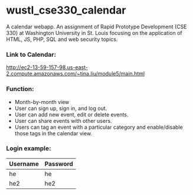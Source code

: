 # wustl_cse330_calendar
A calendar webapp. 
An assignment of Rapid Prototype Development  (CSE 330) at Washington University in St. Louis focusing on the application of HTML, JS, PHP, SQL and web security topics. 

### Link to Calendar:
http://ec2-13-59-157-98.us-east-2.compute.amazonaws.com/~tina.liu/module5/main.html

### Function:
- Month-by-month view
- User can sign up, sign in, and log out.
- User can add new event, edit or delete events. 
- User can share events with other users. 
- Users can tag an event with a particular category and enable/disable those tags in the calendar view.

### Login example:
|Username|Password|
|-|-|
|he|he|
|he2|he2|
